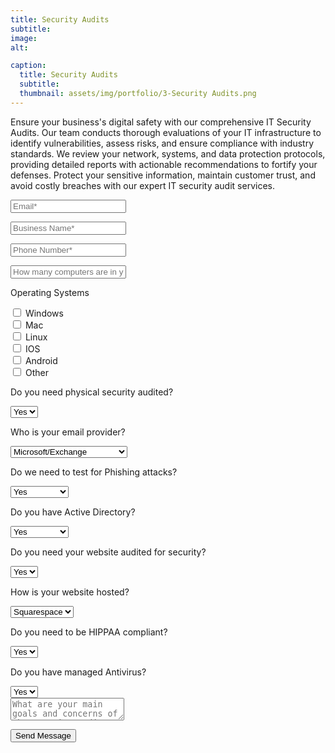 ```yaml
---
title: Security Audits
subtitle: 
image: 
alt: 

caption:
  title: Security Audits
  subtitle: 
  thumbnail: assets/img/portfolio/3-Security Audits.png
---
```

  Ensure your business's digital safety with our comprehensive IT Security Audits. Our team conducts thorough evaluations of your IT infrastructure to identify vulnerabilities, assess risks, and ensure compliance with industry standards. We review your network, systems, and data protection protocols, providing detailed reports with actionable recommendations to fortify your defenses. Protect your sensitive information, maintain customer trust, and avoid costly breaches with our expert IT security audit services.

  <form
    action="https://formspree.io/f/xkgolgqe"
    method="POST">
      <!--name="sentMessage"-->
                  <div class="row">
                    <div class="col-lg-12">
                      <div class="form-group">
                        <input name="_replyto" class="form-control" id="email" type="email"
                          placeholder="Email*"
                          required="required" data-validation-required-message="Please enter your email address.">
                        <p class="help-block text-danger"></p>
                      </div>
                      <div class="form-group">
                        <input name="name" class="form-control" id="name" type="text"
                          placeholder="Business Name*"
                          required="required" data-validation-required-message="Please enter your name.">
                        <p class="help-block text-danger"></p>
                      </div>
                      <div class="form-group">
                        <input name="phone" class="form-control" id="phone" type="tel"
                          placeholder="Phone Number*"
                          required="required" data-validation-required-message="Please enter your phone number.">
                        <p class="help-block text-danger"></p>
                      </div>
                      <div class="form-group">
                        <input name="number" class="form-control" id="phone" type="tel"
                          placeholder="How many computers are in your office?*"
                          required="required" data-validation-required-message="Please enter your phone number.">
                        <p class="help-block text-danger"></p>
                      </div>
                      <div class="form-group">
                        <p>Operating Systems</p>
                        <input type="checkbox" id="OS1" name="OS1" value="Windows">
                        <label for="OS1"> Windows</label><br>
                        <input type="checkbox" id="OS2" name="OS2" value="Mac">
                        <label for="OS2"> Mac</label><br>
                        <input type="checkbox" id="OS3" name="OS3" value="Linux">
                        <label for="OS3"> Linux</label><br>
                        <input type="checkbox" id="OS4" name="OS4" value="IOS">
                        <label for="OS4"> IOS</label><br>
                        <input type="checkbox" id="OS5" name="OS5" value="Android">
                        <label for="OS5"> Android</label><br>
                        <input type="checkbox" id="OS6" name="OS6" value="Other">
                        <label for="OS6"> Other</label>
                      </div>
                      <div class="form-group">
                        <p>Do you need physical security audited?</p>
                        <select name="services" id="services">
                        <option value="yes">Yes</option>
                        <option value="no">No</option>
                      </select>
                      </div>
                      <div class="form-group">
                        <p>Who is your email provider?</p>
                        <select name="services" id="services">
                        <option value="microsoft/exchange">Microsoft/Exchange</option>
                        <option value="google/email">Google/Email</option>
                        <option value="internetservice">Provided by internet service</option>
                        <option value="other">Other</option>
                      </select>
                      </div>
                      <div class="form-group">
                        <p>Do we need to test for Phishing attacks?</p>
                        <select name="services" id="services">
                        <option value="yes">Yes</option>
                        <option value="no">No</option>
                        <option value="idk">I don't know</option>
                      </select>
                      </div>
                      <div class="form-group">
                        <p>Do you have Active Directory?</p>
                        <select name="services" id="services">
                        <option value="yes">Yes</option>
                        <option value="no">No</option>
                        <option value="idk">I don't know</option>
                      </select>
                      </div>
                      <div class="form-group">
                        <p>Do you need your website audited for security?</p>
                        <select name="services" id="services">
                        <option value="yes">Yes</option>
                        <option value="no">No</option>
                      </select>
                      </div>
                      <div class="form-group">
                        <p>How is your website hosted?</p>
                        <select name="services" id="services">
                        <option value="sq">Squarespace</option>
                        <option value="wp">Wordpress</option>
                        <option value="other">Other</option>
                      </select>
                      </div>
                      <div class="form-group">
                        <p>Do you need to be HIPPAA compliant?</p>
                        <select name="services" id="services">
                        <option value="yes">Yes</option>
                        <option value="no">No</option>
                      </select>
                      </div>
                      <div class="form-group">
                        <p>Do you have managed Antivirus?</p>
                        <select name="services" id="services">
                        <option value="yes">Yes</option>
                        <option value="no">No</option>
                      </select>
                      </div>
                      <div class="form-group">
                        <textarea name="message" class="form-control" id="message"
                          placeholder="What are your main goals and concerns of the security audit?*"
                          required="required" data-validation-required-message="Please enter a message."></textarea>
                        <p class="help-block text-danger"></p>
                      </div>
                    <input type="hidden" name="_subject" id="email-subject"
                      value="Contact Form Submission">
                    <div class="clearfix"></div>
                    <div class="col-lg-12 text-center">
                      <div id="success"></div>
                      <button id="sendMessageButton" class="btn btn-primary btn-xl text-uppercase"
                        type="submit">Send Message</button>
                    </div>
                    <input type="text" name="_gotcha" style="display:none">
                    <input type="hidden" name="_next" value="#" />
                  </div>
              </div>

